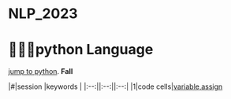 # NLP_2023

# 🐎🏰🌺python Language
[ jump to python](https://wikidocs.net/book/1).
**Fall**

|#|session |keywords |
|:--:||:--:||:--:|
|1|code cells|[variable,assign]([https://github.com/ms624atyale/NLP_2023](https://github.com/hyojinjin/NLP_2023/blob/main/1_CodeCells_Basic_.ipynb)https://github.com/hyojinjin/NLP_2023/blob/main/1_CodeCells_Basic_.ipynb)
